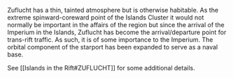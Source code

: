 Zuflucht has a thin, tainted atmosphere but is otherwise habitable. As the extreme spinward-coreward point of the Islands Cluster it would not normally be important in the affairs of the region but since the arrival of the Imperium in the Islands, Zuflucht has become the arrival/departure point for trans-rift traffic. As such, it is of some importance to the Imperium. The orbital component of the starport has been expanded to serve as a naval base.

See [[Islands in the Rift#ZUFLUCHT]] for some additional details.